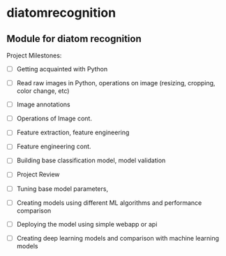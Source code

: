 # diatomrecognition
## Module for diatom recognition
Project Milestones:

- [ ] Getting acquainted with Python
- [ ] Read raw images in Python, operations on image (resizing, cropping, color change, etc)
- [ ] Image annotations
- [ ] Operations of Image cont.
- [ ] Feature extraction, feature engineering
- [ ] Feature engineering cont.
- [ ] Building base classification model, model validation
- [ ] Project Review
- [ ] Tuning base model parameters,
- [ ] Creating models using different ML algorithms and performance comparison
- [ ] Deploying the model using simple webapp or api
- [ ] Creating deep learning models and comparison with machine learning models

